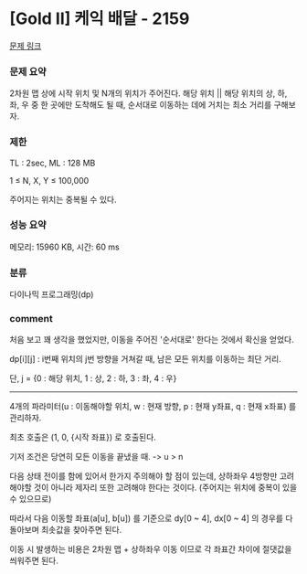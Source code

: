 
# [Gold II] 케익 배달 - 2159

[문제 링크](https://www.acmicpc.net/problem/2159)

### 문제 요약

<p> 2차원 맵 상에 시작 위치 및 N개의 위치가 주어진다. 해당 위치 || 해당 위치의 상, 하, 좌, 우 중 한 곳에만 도착해도 될 때, 순서대로 이동하는 데에 거치는 최소 거리를 구해보자. </p>

### 제한

TL : 2sec, ML : 128 MB

1 ≤ N, X, Y ≤ 100,000

주어지는 위치는 중복될 수 있다.

### 성능 요약

메모리: 15960 KB, 시간: 60 ms

### 분류

다이나믹 프로그래밍(dp)

### comment

처음 보고 꽤 생각을 했었지만, 이동을 주어진 '순서대로' 한다는 것에서 확신을 얻었다.

dp[i][j] : i번째 위치의 j번 방향을 거쳐갈 때, 남은 모든 위치를 이동하는 최단 거리.

단, j = {0 : 해당 위치, 1 : 상, 2 : 하, 3 : 좌, 4 : 우}

-----------------------------------------------------------------------------------------------------------------------------------------------------------------------

4개의 파라미터(u : 이동해야할 위치, w : 현재 방향, p : 현재 y좌표, q : 현재 x좌표) 를 관리하자.

최초 호출은 (1, 0, {시작 좌표}) 로 호출된다.

기저 조건은 당연히 모든 이동을 끝냈을 때. -> u > n

다음 상태 전이를 함에 있어서 한가지 주의해야 할 점이 있는데, 상하좌우 4방향만 고려해야할 것이 아니라 제자리 또한 고려해야 한다는 것이다. (주어지는 위치에 중복이 있을 수 있으므로)

따라서 다음 이동할 좌표(a[u], b[u]) 를 기준으로 dy[0 ~ 4], dx[0 ~ 4] 의 경우를 다 돌아보며 최솟값을 찾아주면 된다.

이동 시 발생하는 비용은 2차원 맵 + 상하좌우 이동 이므로 각 좌표간 차이에 절댓값을 씌워주면 된다.
